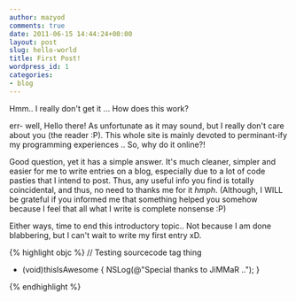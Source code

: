 ```yaml
---
author: mazyod
comments: true
date: 2011-06-15 14:44:24+00:00
layout: post
slug: hello-world
title: First Post!
wordpress_id: 1
categories:
- blog
---
```


Hmm.. I really don't get it ... How does this work?

err- well, Hello there! As unfortunate as it may sound, but I really don't care about you (the reader :P). This whole site is mainly devoted to perminant-ify my programming experiences .. So, why do it online?!

Good question, yet it has a simple answer. It's much cleaner, simpler and easier for me to write entries on a blog, especially due to a lot of code pasties that I intend to post. Thus, any useful info you find is totally coincidental, and thus, no need to thanks me for it *hmph*. (Although, I WILL be grateful if you informed me that something helped you somehow because I feel that all what I write is complete nonsense :P)

Either ways, time to end this introductory topic.. Not because I am done blabbering, but I can't wait to write my first entry xD.

{% highlight objc %}
// Testing sourcecode tag thing
- (void)thisIsAwesome {
    NSLog(@"Special thanks to JiMMaR ..");
}

{% endhighlight %}
